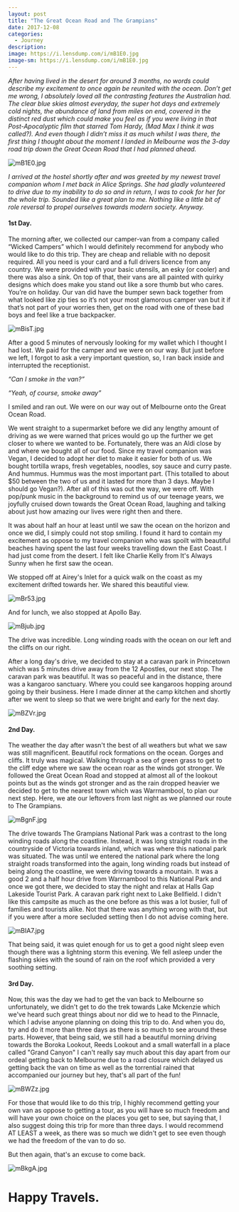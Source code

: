```yaml
---
layout: post
title: "The Great Ocean Road and The Grampians"
date: 2017-12-08
categories:
  - Journey
description: 
image: https://i.lensdump.com/i/mB1E0.jpg
image-sm: https://i.lensdump.com/i/mB1E0.jpg
---
```


*After having lived in the desert for around 3 months, no words could describe my excitement to once again be reunited with the ocean. Don’t get me wrong, I absolutely loved all the contrasting features the Australian had. The clear blue skies almost everyday, the super hot days and extremely cold nights, the abundance of land from miles on end, covered in the distinct red dust which could make you feel as if you were living in that Post-Apocalyptic film that starred Tom Hardy, (Mad Max I think it was called?). And even though I didn’t miss it as much whilst I was there, the first thing I thought about the moment I landed in Melbourne was the 3-day road trip down the Great Ocean Road that I had planned ahead.*

![mB1E0.jpg](https://i.lensdump.com/i/mB1E0.jpg)

*I arrived at the hostel shortly after and was greeted by my newest travel companion whom I met back in Alice Springs. She had gladly volunteered to drive due to my inability to do so and in return, I was to cook for her for the whole trip. Sounded like a great plan to me. Nothing like a little bit of role reversal to propel ourselves towards modern society. Anyway.*

#### 1st Day.

The morning after, we collected our camper-van from a company called “Wicked Campers” which I would definitely recommend for anybody who would like to do this trip. They are cheap and reliable with no deposit required. All you need is your card and a full drivers licence from any country. We were provided with your basic utensils, an esky (or cooler) and there was also a sink. On top of that, their vans are all painted with quirky designs which does make you stand out like a sore thumb but who cares. You’re on holiday. Our van did have the bumper sewn back together from what looked like zip ties so it’s not your most glamorous camper van but it if that’s not part of your worries then, get on the road with one of these bad boys and feel like a true backpacker. 

![mBisT.jpg](https://i.lensdump.com/i/mBisT.jpg)

After a good 5 minutes of nervously looking for my wallet which I thought I had lost. We paid for the camper and we were on our way. But just before we left, I forgot to ask a very important question, so, I ran back inside and interrupted the receptionist. 

*“Can I smoke in the van?”*

*“Yeah, of course, smoke away”*

I smiled and ran out. We were on our way out of Melbourne onto the Great Ocean Road. 

We went straight to a supermarket before we did any lengthy amount of driving as we were warned that prices would go up the further we get closer to where we wanted to be. Fortunately, there was an Aldi close by and where we bought all of our food. Since my travel companion was Vegan, I decided to adopt her diet to make it easier for both of us. We bought tortilla wraps, fresh vegetables, noodles, soy sauce and curry paste. And hummus. Hummus was the most important part. (This totalled to about $50 between the two of us and it lasted for more than 3 days. Maybe I should go Vegan?). After all of this was out the way, we were off. With pop/punk music in the background to remind us of our teenage years, we joyfully cruised down towards the Great Ocean Road, laughing and talking about just how amazing our lives were right then and there. 

It was about half an hour at least until we saw the ocean on the horizon and once we did, I simply could not stop smiling. I found it hard to contain my excitement as oppose to my travel companion who was spoilt with beautiful beaches having spent the last four weeks travelling down the East Coast. I had just come from the desert. I felt like Charlie Kelly from It's Always Sunny when he first saw the ocean. 

We stopped off at Airey's Inlet for a quick walk on the coast as my excitement drifted towards her. We shared this beautiful view.

![mBr53.jpg](https://i.lensdump.com/i/mBr53.jpg)

And for lunch, we also stopped at Apollo Bay.

![mBjub.jpg](https://i.lensdump.com/i/mBjub.jpg)

The drive was incredible. Long winding roads with the ocean on our left and the cliffs on our right. 

After a long day's drive, we decided to stay at a caravan park in Princetown which was 5 minutes drive away from the 12 Apostles, our next stop. The caravan park was beautiful. It was so peaceful and in the distance, there was a kangaroo sanctuary. Where you could see kangaroos hopping around going by their business. Here I made dinner at the camp kitchen and shortly after we went to sleep so that we were bright and early for the next day. 

![mBZVr.jpg](https://i.lensdump.com/i/mBZVr.jpg)

#### 2nd Day.

The weather the day after wasn't the best of all weathers but what we saw was still magnificent. Beautiful rock formations on the ocean. Gorges and cliffs. It truly was magical. Walking through a sea of green grass to get to the cliff edge where we saw the ocean roar as the winds got stronger. We followed the Great Ocean Road and stopped at almost all of the lookout points but as the winds got stronger and as the rain dropped heavier we decided to get to the nearest town which was Warrnambool, to plan our next step. Here, we ate our leftovers from last night as we planned our route to The Grampians.

![mBgnF.jpg](https://i.lensdump.com/i/mBgnF.jpg)

The drive towards The Grampians National Park was a contrast to the long winding roads along the coastline. Instead, it was long straight roads in the countryside of Victoria towards inland, which was where this national park was situated.  The was until we entered the national park where the long straight roads transformed into the again, long winding roads but instead of being along the coastline, we were driving towards a mountain. It was a good 2 and a half hour drive from Warrnambool to this National Park and once we got there, we decided to stay the night and relax at Halls Gap Lakeside Tourist Park. A caravan park right next to Lake Bellfield. I didn't like this campsite as much as the one before as this was a lot busier, full of families and tourists alike. Not that there was anything wrong with that, but if you were after a more secluded setting then I do not advise coming here. 

![mBIA7.jpg](https://i.lensdump.com/i/mBIA7.jpg)

That being said, it was quiet enough for us to get a good night sleep even though there was a lightning storm this evening. We fell asleep under the flashing skies with the sound of rain on the roof which provided a very soothing setting. 

#### 3rd Day.

Now, this was the day we had to get the van back to Melbourne so unfortunately, we didn't get to do the trek towards Lake Mckenzie which we've heard such great things about nor did we to head to the Pinnacle, which I advise anyone planning on doing this trip to do. And when you do, try and do it more than three days as there is so much to see around these parts. However, that being said, we still had a beautiful morning driving towards the Boroka Lookout, Reeds Lookout and a small waterfall in a place called "Grand Canyon" I can't really say much about this day apart from our ordeal getting back to Melbourne due to a road closure which delayed us getting back the van on time as well as the torrential rained that accompanied our journey but hey, that's all part of the fun!

![mBWZz.jpg](https://i.lensdump.com/i/mBWZz.jpg)

For those that would like to do this trip, I highly recommend getting your own van as oppose to getting a tour, as you will have so much freedom and will have your own choice on the places you get to see, but saying that, I also suggest doing this trip for more than three days. I would recommend AT LEAST a week, as there was so much we didn't get to see even though we had the freedom of the van to do so. 

But then again, that's an excuse to come back.

![mBkgA.jpg](https://i.lensdump.com/i/mBkgA.jpg)

# Happy Travels.
